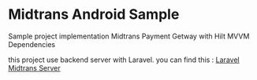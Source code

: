 # Midtrans Android Sample
Sample project implementation Midtrans Payment Getway with Hilt MVVM Dependencies

this project use backend server with Laravel. you can find this : <a href="https://github.com/luthfipun/midtrans-laravel-server-sample">Laravel Midtrans Server</a>
